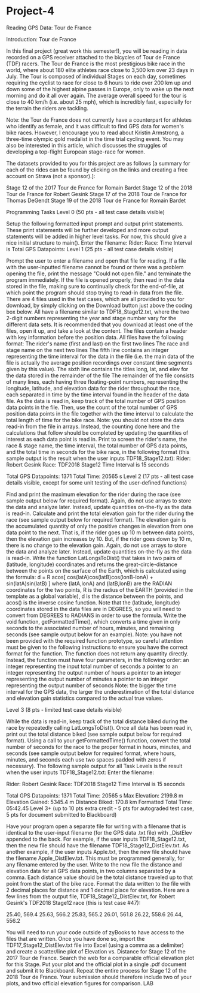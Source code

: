 # Project-4
Reading GPS Data: Tour de France

Introduction: Tour de France

In this final project (great work this semester!), you will be reading in data recorded on a GPS receiver attached to the bicycles of Tour de France (TDF) racers. The Tour de France is the most prestigious bike race in the world, where about 180 elite athletes race close to 3,500 km over 23 days in July. The Tour is composed of individual Stages on each day, sometimes requiring the cyclist to race for close to 6 hours to ride over 200 km up and down some of the highest alpine passes in Europe, only to wake up the next morning and do it all over again. The average overall speed for the tour is close to 40 km/h (i.e. about 25 mph), which is incredibly fast, especially for the terrain the riders are tackling.

Note: the Tour de France does not currently have a counterpart for athletes who identify as female, and it was difficult to find GPS data for women's bike races. However, I encourage you to read about Kristin Armstrong, a three-time olympic gold medalist in the time trial cycling event. You may also be interested in this article, which discusses the struggles of developing a top-flight European stage-race for women.

The datasets provided to you for this project are as follows [a summary for each of the rides can be found by clicking on the links and creating a free account on Strava (not a sponsor).]:

Stage 12 of the 2017 Tour de France for Romain Bardet
Stage 12 of the 2018 Tour de France for Robert Gesink
Stage 17 of the 2018 Tour de France for Thomas DeGendt
Stage 19 of the 2018 Tour de France for Romain Bardet


Programming Tasks
Level 0
(50 pts - all test case details visible)

Setup the following formatted input prompt and output print statements. These print statements will be further developed and more output statements will be added in higher level tasks. For now, this should give a nice initial structure to main().
Enter the filename:
Rider:
Race:
Time Interval is
Total GPS Datapoints:
Level 1
(25 pts - all test case details visible)

Prompt the user to enter a filename and open that file for reading. If a file with the user-inputted filename cannot be found or there was a problem opening the file, print the message "Could not open file." and terminate the program immediately.
If the file is opened properly, then read in the data stored in the file, making sure to continually check for the end-of-file, at which point the program should stop trying to read-in data from the file. There are 4 files used in the test cases, which are all provided to you for download, by simply clicking on the Download button just above the coding box below. All have a filename similar to TDF18_Stage12.txt, where the two 2-digit numbers representing the year and stage number vary for the different data sets. It is recommended that you download at least one of the files, open it up, and take a look at the content. The files contain a header with key information before the position data. All files have the following format:
The rider's name (first and last) on the first two lines
The race and stage name on the next two lines
The fifth line contains an integer representing the time interval for the data in the file (i.e. the main data of the file is actually the average position recordings over constant time segments given by this value).
The sixth line contains the titles long, lat, and elev for the data stored in the remainder of the file
The remainder of the file consists of many lines, each having three floating-point numbers, representing the longitude, latitude, and elevation data for the rider throughout the race, each separated in time by the time interval found in the header of the data file.
As the data is read in, keep track of the total number of GPS position data points in the file. Then, use the count of the total number of GPS position data points in the file together with the time interval to calculate the total length of time for the bike race. Note: you should not store the data read-in from the file in arrays. Instead, the counting done here and the calculations that follow should be completed by updating the quantities of interest as each data point is read in.
Print to screen the rider's name, the race & stage name, the time interval, the total number of GPS data points, and the total time in seconds for the bike race, in the following format (this sample output is the result when the user inputs TDF18_Stage12.txt):
Rider: Robert Gesink
Race: TDF2018 Stage12
Time Interval is 15 seconds

Total GPS Datapoints: 1371
Total Time: 20565 s
Level 2
(17 pts - all test case details visible, except for some unit testing of the user-defined functions)

Find and print the maximum elevation for the rider during the race (see sample output below for required format). Again, do not use arrays to store the data and analyze later. Instead, update quantities on-the-fly as the data is read-in.
Calculate and print the total elevation gain for the rider during the race (see sample output below for required format). The elevation gain is the accumulated quantity of only the positive changes in elevation from one data point to the next. That is, if the rider goes up 10 m between data points, then the elevation gain increases by 10. But, if the rider goes down by 10 m, there is no change to the elevation gain. Again, do not use arrays to store the data and analyze later. Instead, update quantities on-the-fly as the data is read-in.
Write the function LatLongsToDist() that takes in two pairs of (latitude, longitude) coordinates and returns the great-circle-distance between the points on the surface of the Earth, which is calculated using the formula:
d = R acos[ cos(latA)cos(latB)cos(lonB-lonA) + sin(latA)sin(latB) ] where (latA,lonA) and (latB,lonB) are the RADIAN coordinates for the two points, R is the radius of the EARTH (provided in the template as a global variable), d is the distance between the points, and acos() is the inverse cosine function. Note that the (latitude, longitude) coordinates stored in the data files are in DEGREES, so you will need to convert from DEGREES to RADIANS in order to use the formula.
Write the void function, getFormattedTime(), which converts a time given in only seconds to the associated number of hours, minutes, and remaining seconds (see sample output below for an example). Note: you have not been provided with the required function prototype, so careful attention must be given to the following instructions to ensure you have the correct format for the function. The function does not return any quantity directly. Instead, the function must have four parameters, in the following order:
an integer representing the input total number of seconds
a pointer to an integer representing the output number of hours
a pointer to an integer representing the output number of minutes
a pointer to an integer representing the output number of seconds
Note: the bigger the time interval for the GPS data, the larger the underestimation of the total distance and elevation gain statistics compared to the actual true values.

Level 3
(8 pts - limited test case details visible)

While the data is read-in, keep track of the total distance biked during the race by repeatedly calling LatLongsToDist(). Once all data has been read in, print out the total distance biked (see sample output below for required format).
Using a call to your getFormattedTime() function, convert the total number of seconds for the race to the proper format in hours, minutes, and seconds (see sample output below for required format, where hours, minutes, and seconds each use two spaces padded with zeros if necessary).
The following sample output for all Task Levels is the result when the user inputs TDF18_Stage12.txt:
Enter the filename: 

Rider: Robert Gesink
Race: TDF2018 Stage12
Time Interval is 15 seconds

Total GPS Datapoints: 1371
Total Time: 20565 s
Max Elevation: 2199.8 m
Elevation Gained: 5345.4 m
Distance Biked: 170.8 km
Formatted Total Time: 05:42.45 
Level 3+
(up to 10 pts extra credit - 5 pts for autograded test case, 5 pts for document submitted to Blackboard)

Have your program open a separate file for writing with a filename that is identical to the user-input filename (for the GPS data .txt file) with _DistElev appended to the back. For example, if the user inputs TDF18_Stage12.txt, then the new file should have the filename TDF18_Stage12_DistElev.txt. As another example, if the user inputs Apple.txt, then the new file should have the filename Apple_DistElev.txt. This must be programmed generally, for any filename entered by the user.
Write to the new file the distance and elevation data for all GPS data points, in two columns separated by a comma. Each distance value should be the total distance traveled up to that point from the start of the bike race. Format the data written to the file with 2 decimal places for distance and 1 decimal place for elevation. Here are a few lines from the output file, TDF18_Stage12_DistElev.txt, for Robert Gesink's TDF2018 Stage12 race (this is test case #47):

25.40, 569.4 
25.63, 566.2 
25.83, 565.2 
26.01, 561.8 
26.22, 558.6 
26.44, 556.2

You will need to run your code outside of zyBooks to have access to the files that are written. Once you have done so, import the TDF17_Stage12_DistElev.txt file into Excel (using a comma as a delimiter) and create a scatter/line plot of Elevation vs. Distance for Stage 12 of the 2017 Tour de France. Search the web for a comparable official elevation plot for this Stage. Put your plot and the official plot in a single .pdf document and submit it to Blackboard. Repeat the entire process for Stage 12 of the 2018 Tour de France. Your submission should therefore include two of your plots, and two official elevation figures for comparison.
LAB

